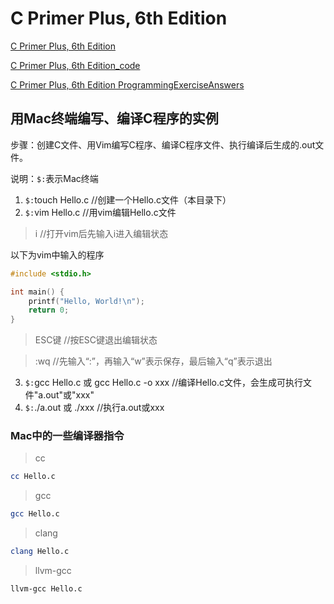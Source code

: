 # C Primer Plus, 6th Edition

[C Primer Plus, 6th Edition](http://www.informit.com/store/c-primer-plus-9780321928429)

[C Primer Plus, 6th Edition_code](http://www.informit.com/content/images/9780321928429/downloads/9780321928429_CPrimerPlus6E_code.zip)

[C Primer Plus, 6th Edition ProgrammingExerciseAnswers](http://www.informit.com/content/images/9780321928429/downloads/9780321928429_ProgrammingExerciseAnswers_Selected.pdf)



## 用Mac终端编写、编译C程序的实例

步骤：创建C文件、用Vim编写C程序、编译C程序文件、执行编译后生成的.out文件。

说明：`$:`表示Mac终端

1. `$:`touch Hello.c                                          //创建一个Hello.c文件（本目录下）
2. `$:`vim Hello.c                                              //用vim编辑Hello.c文件

> i                                                                          //打开vim后先输入i进入编辑状态

以下为vim中输入的程序


```c
#include <stdio.h>

int main() {
    printf("Hello, World!\n");
    return 0;
}
```
> ESC键                                                                  //按ESC键退出编辑状态

> :wq                                                                      //先输入“:”，再输入“w”表示保存，最后输入“q”表示退出
3. `$:`gcc Hello.c 或 gcc Hello.c -o xxx            //编译Hello.c文件，会生成可执行文件"a.out"或"xxx"
4. `$:`./a.out 或 ./xxx                                         //执行a.out或xxx

### Mac中的一些编译器指令 

> cc 
```Bash
cc Hello.c
```

> gcc 
```Bash
gcc Hello.c
```

> clang 
```Bash
clang Hello.c
```

> llvm-gcc
```Bash
llvm-gcc Hello.c
```
